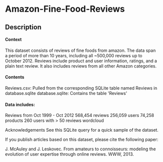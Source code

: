 # Amazon-Fine-Food-Reviews
## Description

#### Context
This dataset consists of reviews of fine foods from amazon. The data span a period of more than 10 years, including all ~500,000 reviews up to October 2012. Reviews include product and user information, ratings, and a plain text review. It also includes reviews from all other Amazon categories.

#### Contents
Reviews.csv: Pulled from the corresponding SQLite table named Reviews in database.sqlite
database.sqlite: Contains the table 'Reviews'

#### Data includes:

Reviews from Oct 1999 - Oct 2012
568,454 reviews
256,059 users
74,258 products
260 users with > 50 reviews
wordcloud

Acknowledgements
See this SQLite query for a quick sample of the dataset.

If you publish articles based on this dataset, please cite the following paper:

J. McAuley and J. Leskovec. From amateurs to connoisseurs: modeling the evolution of user expertise through online reviews. WWW, 2013.

